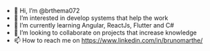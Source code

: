 - 👋 Hi, I’m @brthema072
- 👀 I’m interested in develop systems that help the work
- 🌱 I’m currently learning Angular, ReactJs, Flutter and C#
- 💞️ I’m looking to collaborate on projects that increase knowledge
- 📫 How to reach me on https://www.linkedin.com/in/brunomarthe/

<!---
brthema072/brthema072 is a ✨ special ✨ repository because its `README.md` (this file) appears on your GitHub profile.
You can click the Preview link to take a look at your changes.
--->
